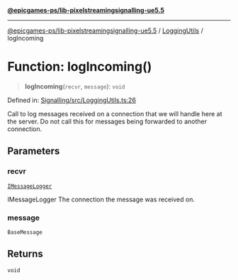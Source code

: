 [**@epicgames-ps/lib-pixelstreamingsignalling-ue5.5**](../../README.md)

***

[@epicgames-ps/lib-pixelstreamingsignalling-ue5.5](../../README.md) / [LoggingUtils](../README.md) / logIncoming

# Function: logIncoming()

> **logIncoming**(`recvr`, `message`): `void`

Defined in: [Signalling/src/LoggingUtils.ts:26](https://github.com/EpicGamesExt/PixelStreamingInfrastructure/blob/4dc9339cfc185a91d37d078aa9dd0951dfbae1a5/Signalling/src/LoggingUtils.ts#L26)

Call to log messages received on a connection that we will handle here at the server.
Do not call this for messages being forwarded to another connection.

## Parameters

### recvr

[`IMessageLogger`](../interfaces/IMessageLogger.md)

IMessageLogger The connection the message was received on.

### message

`BaseMessage`

## Returns

`void`
